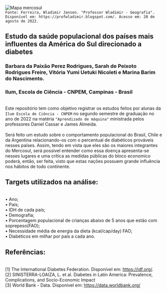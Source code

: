 ![Mapa mercosul](https://1.bp.blogspot.com/-y1GsVkYiSWA/YDPPngt_ycI/AAAAAAAALAg/eFgXKs8Ptt0OzZkffhhlZumoHliTZFyVwCLcBGAsYHQ/s2048/3.jpg)
<br>`Fonte: Ferreira, Wladimir Jansen. "Professor Wladimir - Geografia". Disponível em: https://profwladimir.blogspot.com/. Acesso em: 20 de agosto de 2022.` 

## Estudo da saúde populacional dos países mais influentes da América do Sul direcionado a diabetes
### Barbara da Paixão Perez Rodrigues, Sarah de Peixoto Rodrigues Freire, Vitória Yumi Uetuki Nicoleti e Marina Barim do Nascimento.
### Ilum, Escola de Ciência - CNPEM,  Campinas - Brasil
<br> Este repositório tem como objetivo registrar os estudos feitos por alunas da `Ilum Escola de Ciência - CNPEM` no segundo semestre de graduação no ano de 2022 na matéria `"Aprendizado de máquina"` ministrada pelos professores Daniel Cassar e James Almeida.
<br>
<br> Será feito um estudo sobre o comportamento populacional do Brasil, Chile e da Argentina relacionando-os com o percentual de diabéticos prováveis nesses países. Assim, tendo em vista que eles são os maiores integrantes do Mercosul, será possível entender como essa doença apresenta-se nesses lugares e uma crítica as medidas públicas do bloco economico poderá, então, ser feita, visto que estas nações possuem grande influência nos hábitos de todo continente.
<br> 
## Targets utilizados na análise:
<br> •  Ano;
<br> • País;
<br> • IDH de cada país;
<br> • Demografia;
<br> • Porcentagem populacional de crianças abaixo de 5 anos que estão com soprepeso(FAO);
<br> • Necessidade média de energia da dieta (kcal/cap/day) FAO;
<br> • Diabéticos em milhar por país a cada ano.
## Referências:
<br>[1] The International Diabetes Federation. Disponível em: <https://idf.org/>. 
<br>[2] SINISTERRA-LOAIZA, L. et al. Diabetes in Latin America: Prevalence, Complications, and Socio-Economic Impact
<br>[3] World Bank - Data. Disponível em: <https://data.worldbank.org/>
